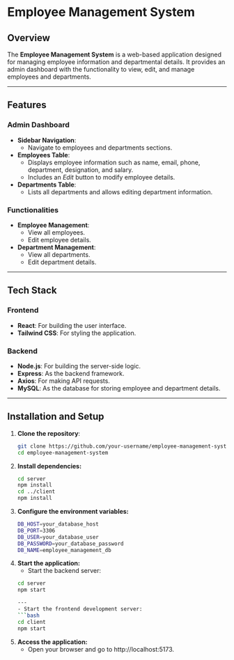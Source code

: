 # Employee Management System

## Overview

The **Employee Management System** is a web-based application designed for managing employee information and departmental details. It provides an admin dashboard with the functionality to view, edit, and manage employees and departments.

---

## Features

### Admin Dashboard
- **Sidebar Navigation**:
  - Navigate to employees and departments sections.
- **Employees Table**:
  - Displays employee information such as name, email, phone, department, designation, and salary.
  - Includes an *Edit* button to modify employee details.
- **Departments Table**:
  - Lists all departments and allows editing department information.

### Functionalities
- **Employee Management**:
  - View all employees.
  - Edit employee details.
- **Department Management**:
  - View all departments.
  - Edit department details.

---

## Tech Stack

### Frontend
- **React**: For building the user interface.
- **Tailwind CSS**: For styling the application.

### Backend
- **Node.js**: For building the server-side logic.
- **Express**: As the backend framework.
- **Axios**: For making API requests.
- **MySQL**: As the database for storing employee and department details.

---

## Installation and Setup

1. **Clone the repository**:
   ```bash
   git clone https://github.com/your-username/employee-management-system.git
   cd employee-management-system

2. **Install dependencies:**
    ``` bash
    cd server
    npm install
    cd ../client
    npm install

3. **Configure the environment variables:**
    ```bash
    DB_HOST=your_database_host
    DB_PORT=3306
    DB_USER=your_database_user
    DB_PASSWORD=your_database_password
    DB_NAME=employee_management_db

4. **Start the application:**
    - Start the backend server:
    ```bash
    cd server
    npm start

    ---
    - Start the frontend development server:
    ```bash
    cd client
    npm start

5. **Access the application:**
    - Open your browser and go to http://localhost:5173.






